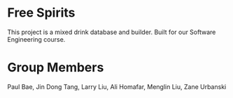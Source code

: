 # Free Spirits
This project is a mixed drink database and builder. Built for our Software
Engineering course.

# Group Members
Paul Bae, Jin Dong Tang, Larry Liu, Ali Homafar, Menglin Liu, Zane Urbanski
